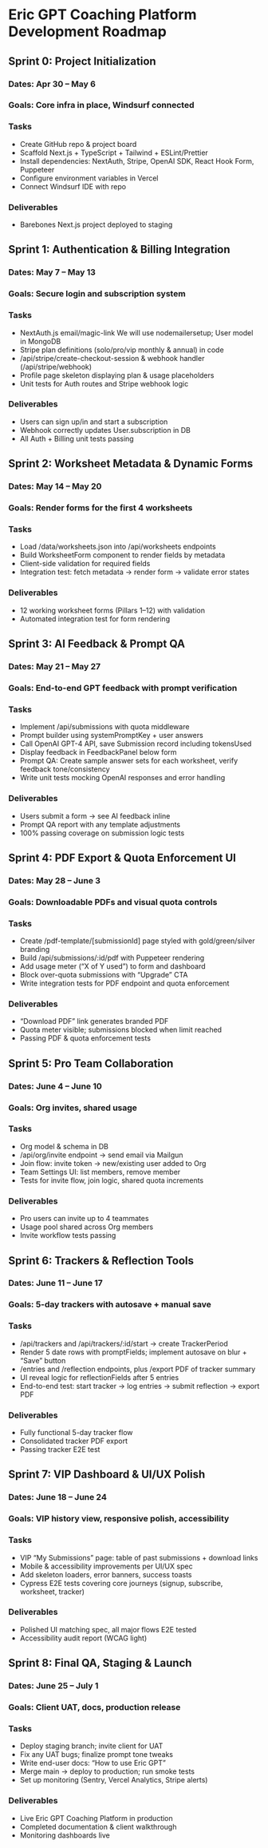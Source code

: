 # Eric GPT Coaching Platform Development Roadmap

## Sprint 0: Project Initialization

### Dates: Apr 30 – May 6

### Goals: Core infra in place, Windsurf connected

### Tasks

*   Create GitHub repo & project board
*   Scaffold Next.js + TypeScript + Tailwind + ESLint/Prettier
*   Install dependencies: NextAuth, Stripe, OpenAI SDK, React Hook Form, Puppeteer
*   Configure environment variables in Vercel
*   Connect Windsurf IDE with repo

### Deliverables

*   Barebones Next.js project deployed to staging

## Sprint 1: Authentication & Billing Integration

### Dates: May 7 – May 13

### Goals: Secure login and subscription system

### Tasks

*   NextAuth.js email/magic-link We will use nodemailersetup; User model in MongoDB
*   Stripe plan definitions (solo/pro/vip monthly & annual) in code
*   /api/stripe/create-checkout-session & webhook handler (/api/stripe/webhook)
*   Profile page skeleton displaying plan & usage placeholders
*   Unit tests for Auth routes and Stripe webhook logic

### Deliverables

*   Users can sign up/in and start a subscription
*   Webhook correctly updates User.subscription in DB
*   All Auth + Billing unit tests passing

## Sprint 2: Worksheet Metadata & Dynamic Forms

### Dates: May 14 – May 20

### Goals: Render forms for the first 4 worksheets

### Tasks

*   Load /data/worksheets.json into /api/worksheets endpoints
*   Build WorksheetForm component to render fields by metadata
*   Client-side validation for required fields
*   Integration test: fetch metadata → render form → validate error states

### Deliverables

*   12 working worksheet forms (Pillars 1–12) with validation
*   Automated integration test for form rendering

## Sprint 3: AI Feedback & Prompt QA

### Dates: May 21 – May 27

### Goals: End-to-end GPT feedback with prompt verification

### Tasks

*   Implement /api/submissions with quota middleware
*   Prompt builder using systemPromptKey + user answers
*   Call OpenAI GPT-4 API, save Submission record including tokensUsed
*   Display feedback in FeedbackPanel below form
*   Prompt QA: Create sample answer sets for each worksheet, verify feedback tone/consistency
*   Write unit tests mocking OpenAI responses and error handling

### Deliverables

*   Users submit a form → see AI feedback inline
*   Prompt QA report with any template adjustments
*   100% passing coverage on submission logic tests

## Sprint 4: PDF Export & Quota Enforcement UI

### Dates: May 28 – June 3

### Goals: Downloadable PDFs and visual quota controls

### Tasks

*   Create /pdf-template/[submissionId] page styled with gold/green/silver branding
*   Build /api/submissions/:id/pdf with Puppeteer rendering
*   Add usage meter (“X of Y used”) to form and dashboard
*   Block over-quota submissions with “Upgrade” CTA
*   Write integration tests for PDF endpoint and quota enforcement

### Deliverables

*   “Download PDF” link generates branded PDF
*   Quota meter visible; submissions blocked when limit reached
*   Passing PDF & quota enforcement tests

## Sprint 5: Pro Team Collaboration

### Dates: June 4 – June 10

### Goals: Org invites, shared usage

### Tasks

*   Org model & schema in DB
*   /api/org/invite endpoint → send email via Mailgun
*   Join flow: invite token → new/existing user added to Org
*   Team Settings UI: list members, remove member
*   Tests for invite flow, join logic, shared quota increments

### Deliverables

*   Pro users can invite up to 4 teammates
*   Usage pool shared across Org members
*   Invite workflow tests passing

## Sprint 6: Trackers & Reflection Tools

### Dates: June 11 – June 17

### Goals: 5-day trackers with autosave + manual save

### Tasks

*   /api/trackers and /api/trackers/:id/start → create TrackerPeriod
*   Render 5 date rows with promptFields; implement autosave on blur + “Save” button
*   /entries and /reflection endpoints, plus /export PDF of tracker summary
*   UI reveal logic for reflectionFields after 5 entries
*   End-to-end test: start tracker → log entries → submit reflection → export PDF

### Deliverables

*   Fully functional 5-day tracker flow
*   Consolidated tracker PDF export
*   Passing tracker E2E test

## Sprint 7: VIP Dashboard & UI/UX Polish

### Dates: June 18 – June 24

### Goals: VIP history view, responsive polish, accessibility

### Tasks

*   VIP “My Submissions” page: table of past submissions + download links
*   Mobile & accessibility improvements per UI/UX spec
*   Add skeleton loaders, error banners, success toasts
*   Cypress E2E tests covering core journeys (signup, subscribe, worksheet, tracker)

### Deliverables

*   Polished UI matching spec, all major flows E2E tested
*   Accessibility audit report (WCAG light)

## Sprint 8: Final QA, Staging & Launch

### Dates: June 25 – July 1

### Goals: Client UAT, docs, production release

### Tasks

*   Deploy staging branch; invite client for UAT
*   Fix any UAT bugs; finalize prompt tone tweaks
*   Write end-user docs: “How to use Eric GPT”
*   Merge main → deploy to production; run smoke tests
*   Set up monitoring (Sentry, Vercel Analytics, Stripe alerts)

### Deliverables

*   Live Eric GPT Coaching Platform in production
*   Completed documentation & client walkthrough
*   Monitoring dashboards live